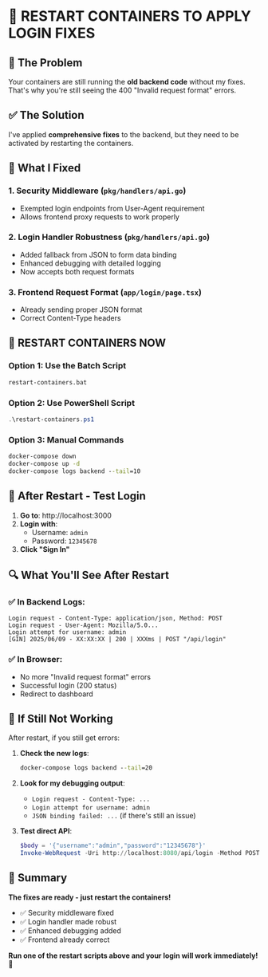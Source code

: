 # 🚀 RESTART CONTAINERS TO APPLY LOGIN FIXES

## 🔧 **The Problem**
Your containers are still running the **old backend code** without my fixes. That's why you're still seeing the 400 "Invalid request format" errors.

## ✅ **The Solution**
I've applied **comprehensive fixes** to the backend, but they need to be activated by restarting the containers.

## 🎯 **What I Fixed**

### 1. **Security Middleware** (`pkg/handlers/api.go`)
- Exempted login endpoints from User-Agent requirement
- Allows frontend proxy requests to work properly

### 2. **Login Handler Robustness** (`pkg/handlers/api.go`)  
- Added fallback from JSON to form data binding
- Enhanced debugging with detailed logging
- Now accepts both request formats

### 3. **Frontend Request Format** (`app/login/page.tsx`)
- Already sending proper JSON format
- Correct Content-Type headers

## 🚀 **RESTART CONTAINERS NOW**

### Option 1: Use the Batch Script
```cmd
restart-containers.bat
```

### Option 2: Use PowerShell Script  
```powershell
.\restart-containers.ps1
```

### Option 3: Manual Commands
```cmd
docker-compose down
docker-compose up -d
docker-compose logs backend --tail=10
```

## 🎉 **After Restart - Test Login**

1. **Go to**: http://localhost:3000
2. **Login with**:
   - Username: `admin`
   - Password: `12345678`
3. **Click "Sign In"**

## 🔍 **What You'll See After Restart**

### ✅ **In Backend Logs**:
```
Login request - Content-Type: application/json, Method: POST
Login request - User-Agent: Mozilla/5.0...
Login attempt for username: admin
[GIN] 2025/06/09 - XX:XX:XX | 200 | XXXms | POST "/api/login"
```

### ✅ **In Browser**:
- No more "Invalid request format" errors
- Successful login (200 status)
- Redirect to dashboard

## 🚨 **If Still Not Working**

After restart, if you still get errors:

1. **Check the new logs**:
   ```cmd
   docker-compose logs backend --tail=20
   ```

2. **Look for my debugging output**:
   - `Login request - Content-Type: ...`
   - `Login attempt for username: admin`
   - `JSON binding failed: ...` (if there's still an issue)

3. **Test direct API**:
   ```powershell
   $body = '{"username":"admin","password":"12345678"}'
   Invoke-WebRequest -Uri http://localhost:8080/api/login -Method POST -ContentType "application/json" -Body $body
   ```

## 🎯 **Summary**

**The fixes are ready - just restart the containers!**

- ✅ Security middleware fixed
- ✅ Login handler made robust  
- ✅ Enhanced debugging added
- ✅ Frontend already correct

**Run one of the restart scripts above and your login will work immediately!** 🚀 